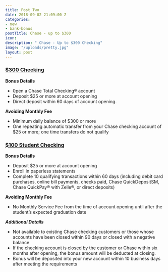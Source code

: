 ```yaml
---
title: Post Two
date: 2018-09-02 21:09:00 Z
categories:
- new
- bank-bonus
postTitle: Chase - up to $300
icon: 
description: " Chase - Up to $300 Checking"
image: "/uploads/pretty.jpg"
layout: post
---
```


### [$300 Checking](https://accounts.chase.com/consumer/banking/extemail?code=GG2669996FX3D9Y1&jp_cmp=rb/59666/ema/LC-NM096/Body_Image_1)

**Bonus Details**
* 0pen a Chase Total Checking® account
* Deposit $25 or more at account opening
* Direct deposit within 60 days of account opening.

**Avoiding Monthly Fee**
* Minimum daily balance of $300 or more
* One repeating automatic transfer from your Chase checking account of $25 or more; one time transfers do not qualify

### [$100 Student Checking](https://www.chase.com/personal/checking/student-checking)

**Bonus Details**
* Deposit $25 or more at account opening
* Enroll in paperless statements
* Complete 10 qualifying transactions within 60 days (including debit card purchases, online bill payments, checks paid, Chase QuickDepositSM, Chase QuickPay® with Zelle®, or direct deposits)

**Avoiding Monthly Fee**
* No Monthly Service Fee from the time of account opening until after the student’s expected graduation date

***Additional Details***
* Not available to existing Chase checking customers or those whose accounts have been closed within 90 days or closed with a negative balance
* If the checking account is closed by the customer or Chase within six months after opening, the bonus amount will be deducted at closing.
* Bonus will be deposited into your new account within 10 business days after meeting the requirements